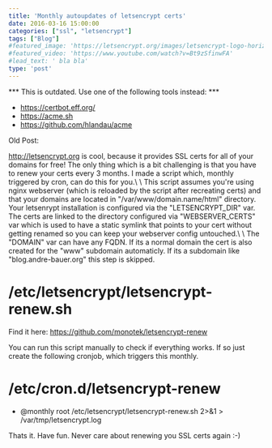 ```yaml
---
title: 'Monthly autoupdates of letsencrypt certs'
date: 2016-03-16 15:00:00
categories: ["ssl", "letsencrypt"]
tags: ["Blog"]
#featured_image: 'https://letsencrypt.org/images/letsencrypt-logo-horizontal.svg'
#featured_video: 'https://www.youtube.com/watch?v=Bt9zSfinwFA'
#lead_text: ' bla bla'
type: 'post'
---
```


*** This is outdated. Use one of the following tools instead: ***

* https://certbot.eff.org/
* https://acme.sh
* https://github.com/hlandau/acme


Old Post:

<http://letsencrypt.org> is cool, because it provides SSL certs for all of your domains for free! The only thing which is a bit challenging is that you have to renew your certs every 3 months. I made a script which, monthly triggered by cron, can do this for you.\\
\\
This script assumes you're using nginx webserver (which is reloaded by the script after recreating certs) and that your domains are located in "/var/www/domain.name/html" directory. Your letsenrypt installation is configured via the "LETSENCRYPT_DIR" var. The certs are linked to the directory configured via "WEBSERVER_CERTS" var which is used to have a static symlink that points to your cert without getting renamed so you can keep your webserver config untouched.\\
\\
The "DOMAIN" var can have any FQDN. If its a normal domain the cert is also created for the "www" subdomain automaticly. If its a subdomain like "blog.andre-bauer.org" this step is skipped.

/etc/letsencrypt/letsencrypt-renew.sh
=====================================

Find it here: <https://github.com/monotek/letsencrypt-renew>

You can run this script manually to check if everything works. If so just create the following cronjob, which triggers this monthly.


/etc/cron.d/letsencrypt-renew
=============================

- @monthly root /etc/letsencrypt/letsencrypt-renew.sh 2>&1 > /var/tmp/letsencrypt.log

Thats it. Have fun. Never care about renewing you SSL certs again :-)
